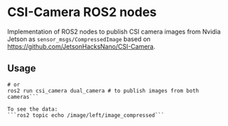 # CSI-Camera ROS2 nodes

Implementation of ROS2 nodes to publish CSI camera images from Nvidia Jetson as `sensor_msgs/CompressedImage` based on https://github.com/JetsonHacksNano/CSI-Camera.

## Usage

```ros2 run csi_camera simple_camera # to publish images from sensor_id=0
# or
ros2 run csi_camera dual_camera # to publish images from both cameras```

To see the data:
```ros2 topic echo /image/left/image_compressed```
